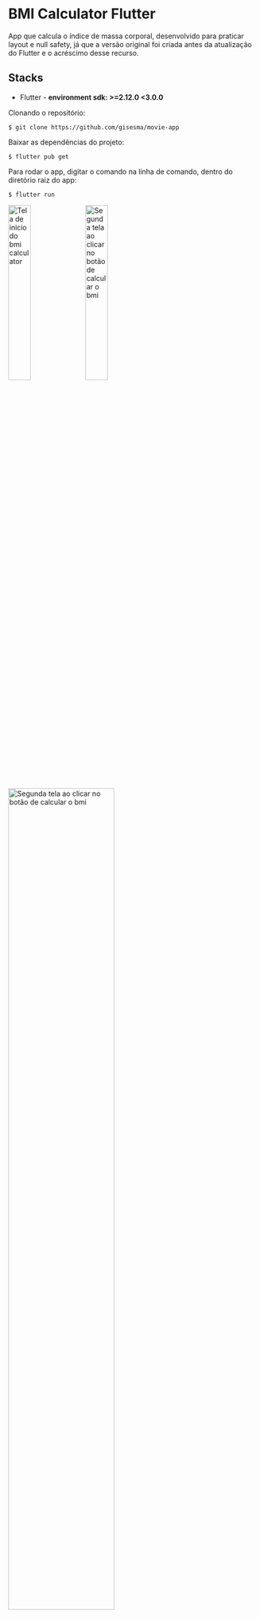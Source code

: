 # BMI Calculator Flutter

App que calcula o índice de massa corporal, desenvolvido para praticar layout e null safety, já que a versão original foi criada antes da atualização do Flutter e o acréscimo desse recurso.

## Stacks
- Flutter - **environment sdk: >=2.12.0 <3.0.0**

Clonando o repositório:

```
$ git clone https://github.com/gisesma/movie-app
```

Baixar as dependências do projeto:

```
$ flutter pub get
```

Para rodar o app, digitar o comando na linha de comando, dentro do diretório raiz do app:

```
$ flutter run
```


<div float="left">
<img src="https://github.com/gisesma/bmicalculatorflutter/blob/main/Simulator_Screen%20Shot_Phone_13_tela1.png" width="30%" height="30%" alt="Tela de inicio do bmi calculator"/>

<img src="https://github.com/gisesma/bmicalculatorflutter/blob/main/Simulator_Screen%20Shot_Phone_13_tela2.png" width="30%" height="30%" alt="Segunda tela ao clicar no botão de calcular o bmi"/>

<img src="https://github.com/gisesma/bmicalculatorflutter/blob/main/Tela_horizontal_app_bmi.png" width="65%" height="65%" alt="Segunda tela ao clicar no botão de calcular o bmi"/>
</div>

Agradecimento ao fórum e mentoria da Academia do Flutter, por tirar dúvidas sobre null safety.

### Projeto original do Bootcamp Flutter
https://github.com/londonappbrewery/BMI-Calculator-Flutter-Completed

A new Flutter project.

## Getting Started

This project is a starting point for a Flutter application.

A few resources to get you started if this is your first Flutter project:

- [Lab: Write your first Flutter app](https://flutter.dev/docs/get-started/codelab)
- [Cookbook: Useful Flutter samples](https://flutter.dev/docs/cookbook)

For help getting started with Flutter, view our
[online documentation](https://flutter.dev/docs), which offers tutorials,
samples, guidance on mobile development, and a full API reference.
